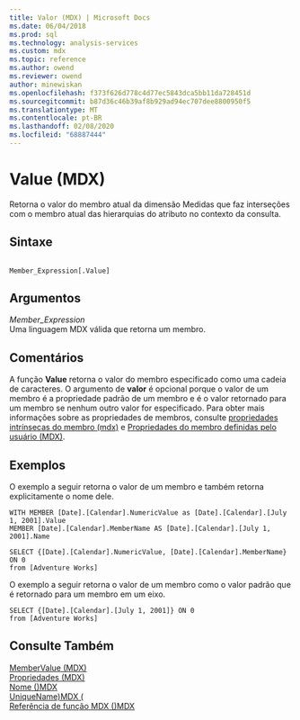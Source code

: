 ```yaml
---
title: Valor (MDX) | Microsoft Docs
ms.date: 06/04/2018
ms.prod: sql
ms.technology: analysis-services
ms.custom: mdx
ms.topic: reference
ms.author: owend
ms.reviewer: owend
author: minewiskan
ms.openlocfilehash: f373f626d778c4d77ec5843dca5bb11da728451d
ms.sourcegitcommit: b87d36c46b39af8b929ad94ec707dee8800950f5
ms.translationtype: MT
ms.contentlocale: pt-BR
ms.lasthandoff: 02/08/2020
ms.locfileid: "68887444"
---
```

# <a name="value-mdx"></a>Value (MDX)


  Retorna o valor do membro atual da dimensão Medidas que faz interseções com o membro atual das hierarquias do atributo no contexto da consulta.  
  
## <a name="syntax"></a>Sintaxe  
  
```  
  
Member_Expression[.Value]   
```  
  
## <a name="arguments"></a>Argumentos  
 *Member_Expression*  
 Uma linguagem MDX válida que retorna um membro.  
  
## <a name="remarks"></a>Comentários  
 A função **Value** retorna o valor do membro especificado como uma cadeia de caracteres. O argumento de **valor** é opcional porque o valor de um membro é a propriedade padrão de um membro e é o valor retornado para um membro se nenhum outro valor for especificado. Para obter mais informações sobre as propriedades de membros, consulte [propriedades intrínsecas do membro &#40;mdx&#41;](https://docs.microsoft.com/analysis-services/multidimensional-models/mdx/mdx-member-properties-intrinsic-member-properties) e [Propriedades do membro definidas pelo usuário &#40;MDX&#41;](https://docs.microsoft.com/analysis-services/multidimensional-models/mdx/mdx-member-properties-user-defined-member-properties).  
  
## <a name="examples"></a>Exemplos  
 O exemplo a seguir retorna o valor de um membro e também retorna explicitamente o nome dele.  
  
```  
WITH MEMBER [Date].[Calendar].NumericValue as [Date].[Calendar].[July 1, 2001].Value  
MEMBER [Date].[Calendar].MemberName AS [Date].[Calendar].[July 1, 2001].Name  
  
SELECT {[Date].[Calendar].NumericValue, [Date].[Calendar].MemberName} ON 0  
from [Adventure Works]  
```  
  
 O exemplo a seguir retorna o valor de um membro como o valor padrão que é retornado para um membro em um eixo.  
  
```  
SELECT {[Date].[Calendar].[July 1, 2001]} ON 0  
from [Adventure Works]  
```  
  
## <a name="see-also"></a>Consulte Também  
 [MemberValue &#40;MDX&#41;](../mdx/membervalue-mdx.md)   
 [Propriedades &#40;MDX&#41;](../mdx/properties-mdx.md)   
 [Nome &#40;&#41;MDX](../mdx/name-mdx.md)   
 [UniqueName&#41;MDX &#40;](../mdx/uniquename-mdx.md)   
 [Referência de função MDX &#40;&#41;MDX](../mdx/mdx-function-reference-mdx.md)  
  
  
